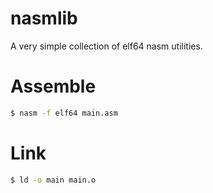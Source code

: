 # nasmlib

A very simple collection of elf64 nasm utilities.

# Assemble
```bash
$ nasm -f elf64 main.asm
```

# Link
```bash
$ ld -o main main.o
```

